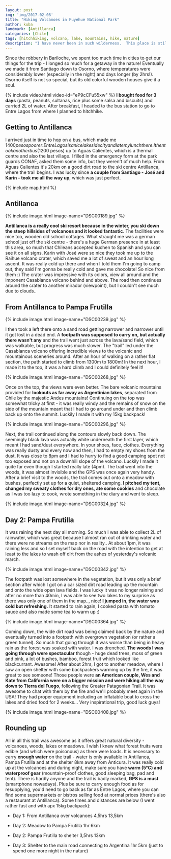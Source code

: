 ```yaml
---
layout: post
img: 'img/2017-02-08'
title: "Hiking Volcanoes in Puyehue National Park"
author: kuba
landmark: [Antillanca]
categories: [Chile]
tags: [hitchhiking, volcano, lake, mountains, hike, nature]
description: "I have never been in such wilderness.  This place is still untouched by humans. There are stunning scenic views all along the trail as far as Argentina, the trail leads you up volcanoes and down into the woods where it has been overgrown by vegetation. There are so many exotic forest fruits that look poisonous. Plus the wildlife sings as you go along."
---
```



Since the robbery in Bariloche, we spent too much time in cities to get our things for the trip - I longed so much for a getaway in the nature! Eventually we made it from Santiago down to Osorno, where temperatures were considerably lower (especially in the night) and days longer (by 2hrs!). Osorno itself is not so special, but its old colorful wooden houses give it a soul. 

{% include video.html video-id="eP9cCFu55xw" %}
**I bought food for 3 days** (pasta, peanuts, sultanas, rice plus some salsa and biscuits) and carried 2L of water. After breakfast, I headed to the bus station to go to Entre Lagos from where I planned to hitchhike. 

## Getting to Antillanca 

I arrived just in time to hop on a bus, which made me $1400 pesos poorer. Entre Lagos is a nice lakeside city and I ate my lunch there. I then took another bus ($1200 pesos) up to Aguas Calientes, which is a thermal centre and also the last village. I filled in the emergency form at the park guards CONAF, asked them some info, but they weren't of much help. From Aguas Calientes it's 20km on a good dirt road to the ski centre Antillanca, where the trail begins. I was lucky since **a couple from Santiago - José and Karin - took me all the way up**, which was just perfect. 

{% include map.html %}

## Antillanca

{% include image.html image-name="DSC00189.jpg" %}

**Antillanca is a really cool ski resort because in the winter, you ski down the steep hillsides of volcanoes and it looked fantastic**. The facilities were nice too, wooden old school cottages. What straught me was a german school just off the ski centre - there's a huge German presence in at least this area, so much that Chileans accepted kuchen to Spanish and you can see it on all signs. Karin with José were so nice they took me up to the Raihue volcano crater, which saved me a lot of sweat and an hour long ascent. It was really cold up there and when I told them I'm going to camp out, they said I'm gonna be really cold and gave me chocolate! So nice from them :) The crater was impressive with its colors, view all around and the imponent Casablanca volcano behind and above. The road then continues around the crater to another mirador (viewpoint), but I couldn't see much due to clouds..

## From Antillanca to Pampa Frutilla

{% include image.html image-name="DSC00239.jpg" %}

I then took a left there onto a sand road getting narrower and narrower until it got lost in a dead end. A **footpath was supposed to carry on, but actually there wasn't any** and the trail went just across the lava/sand field, which was walkable, but progress was much slower. The "trail" led under the Casablanca volcano offering incredible views to the volcanic and mountainous sceneries around. After an hour of walking on a rather flat section, the path started to climb from 1300m to 1800m! In the next hour, I made it to the top, it was a hard climb and I could definitely feel it! 

{% include image.html image-name="DSC00268.jpg" %}

Once on the top, the views were even better. The bare volcanic mountains provided for **lookouts as far away as Argentinian lakes**, separated from Chile by the majestic Andes mountains! Continuing on the top was somewhat tricky at first - it was really windy and the remains of snow on the side of the mountain meant that I had to go around under and then climb back up onto the summit. Luckily I made it with my 15kg backpack!

{% include image.html image-name="DSC00296.jpg" %}

Next, the trail continued along the contours slowly back down. The seemingly black lava was actually white underneath the first layer, which meant I had sand/dust everywhere. In your shoes, face, clothes. Everything was really dusty and every now and then, I had to empty my shoes from the dust. It was close to 8pm and I had to hurry to find a good camping spot not too exposed and not on a downhill slope of the volcano. Luckily I made it quite far even though I started really late (4pm). The trail went into the woods, it was almost invisible and the GPS was once again very handy. After a brief visit to the woods, the trail comes out onto a meadow with bushes, perfectly set up for a quiet, sheltered camping. **I pitched my tent, changed my sweaty clothes for dry ones, ate some cookies** and chocolate as I was too lazy to cook, wrote something in the diary and went to sleep.

{% include image.html image-name="DSC00324.jpg" %}

## Day 2: Pampa Frutilla

It was raining the next day all morning. So much I was able to collect 2L of rainwater, which was great because I almost ran out of drinking water and there were no streams on the map nor in reality.. At about 1pm, it was raining less and so I set myself back on the road with the intention to get at least to the lakes to wash off dirt from the ashes of yesterday's volcanic march. 

{% include image.html image-name="DSC00342.jpg" %}

The footpath was lost somewhere in the vegetation, but it was only a brief section after which I got on a car sized dirt road leading up the mountain and onto the wide open lava fields. I was lucky it was no longer raining and after no more than 40min, I was able to see two lakes to my surprise as there was only one of them in the map.., nice! **I jumped in, the water was cold but refreshing.** It started to rain again, I cooked pasta with tomato sauce and also made some tea to warm up :)

{% include image.html image-name="DSC00364.jpg" %}

Coming down, the wide dirt road was being claimed back by the nature and eventually turned into a footpath with overgrown vegetation (or rather a green tunnel). So much that going through it was worse than being in heavy rain as the forest was soaked with water. I was drenched. **The woods I was going through were spectacular** though - huge dead trees, moss of green and pink, a lot of bushes, bamboo, forest fruit which looked like blackcurrant. Awesome! After about 2hrs, I got to another meadow, where I saw an open shelter with some backpackers warming up by the fire, it was great to see someone! Those people were **an American couple, Wes and Kate from California were on a bigger mission and were hiking all the way down to Tierra del Fuego**, following the Greater Patagonian Trail. It was awesome to chat with them by the fire and we'll probably meet again in the USA! They had proper equipment including an inflatable boat to cross the lakes and dried food for 2 weeks... Very inspirational trip, good luck guys!

{% include image.html image-name="DSC00408.jpg" %}

## Rounding up

All in all this trail was awesome as it offers great natural diversity - volcanoes, woods, lakes or meadows. I wish I knew what forest fruits were edible (and which were poisonous) as there were loads. It is necessary to carry **enough water** on the trail - water is only available in Antillanca, Pampa Frutilla and at the shelter 8km away from Anticura. It was really cold up at the volcanoes and during night, make sure you have **warm (5°C) and waterproof gear** (mountain-proof clothes, good sleeping bag, pad and tent). There is hardly anyone and the trail is badly marked, **GPS is a must** (smartphone nowadays). Plus be sure to carry enough food as for resupplying, you'd need to go back as far as Entre Lagos, where you can find some supermarkets or bistros selling food at normal prices (there's also a restaurant at Antillanca). Some times and distances are below (I went rather fast and with apx 15kg backpack):

- Day 1: From Antillanca over volcanoes 4,5hrs 13,5km

- Day 2: Meadow to Pampa Frutilla 1hr 6km

- Day 2: Pampa Frutilla to shelter 3,5hrs 13km

- Day 3: Shelter to the main road connecting to Argentina 1hr 5km (just to spend one more night in the nature)

